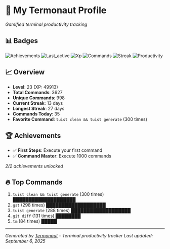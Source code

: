 # 🚀 My Termonaut Profile

*Gamified terminal productivity tracking*

## 📊 Badges

![Achievements](https://img.shields.io/badge/Achievements-5%2F10-blue?style=flat-square&logo=terminal&logoColor=white) ![Last_active](https://img.shields.io/badge/Last+Active-11h+ago-yellow?style=flat-square&logo=terminal&logoColor=white) ![Xp](https://img.shields.io/badge/XP-Level+23+%2849913%2F57600%29-blue?style=flat-square&logo=terminal&logoColor=white) ![Commands](https://img.shields.io/badge/Commands-3627-blue?style=flat-square&logo=terminal&logoColor=white) ![Streak](https://img.shields.io/badge/Streak-13+days-blue?style=flat-square&logo=terminal&logoColor=white) ![Productivity](https://img.shields.io/badge/Productivity-80.0%25-green?style=flat-square&logo=terminal&logoColor=white) 

## 📈 Overview

- **Level**: 23 (XP: 49913)
- **Total Commands**: 3627
- **Unique Commands**: 998
- **Current Streak**: 13 days
- **Longest Streak**: 27 days
- **Commands Today**: 35
- **Favorite Command**: `tuist clean && tuist generate` (300 times)

## 🏆 Achievements

- ✅ **First Steps**: Execute your first command
- ✅ **Command Master**: Execute 1000 commands

*2/2 achievements unlocked*

## 🔥 Top Commands

1. `tuist clean && tuist generate` (300 times) ████████████████████
2. `gst` (298 times) ███████████████████
3. `tuist generate` (288 times) ███████████████████
4. `git diff` (131 times) ████████
5. `tm` (84 times) █████

---

*Generated by [Termonaut](https://github.com/oiahoon/termonaut) - Terminal productivity tracker*
*Last updated: September 6, 2025*
